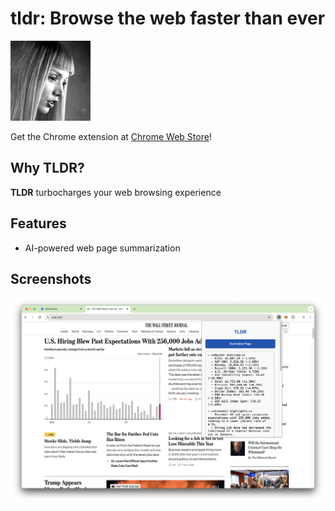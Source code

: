 # tldr: Browse the web faster than ever

![Icon](assets/icon.png)

Get the Chrome extension at [Chrome Web Store](https://chromewebstore.google.com/detail/tldr/aljfihkaeagceadlaimgmihkcngifngh)!

## Why TLDR?

**TLDR** turbocharges your web browsing experience

## Features

- AI-powered web page summarization

## Screenshots

![TLDR Screenshot](assets/tldr-screenshot.png)
